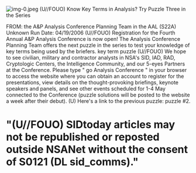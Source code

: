 ![img-0.jpeg](img-0.jpeg)
(U//FOUO) Know Key Terms in Analysis? Try Puzzle Three in the Series

FROM: the A\&P Analysis Conference Planning Team in the AAL (S22A) Unknown
Run Date: 04/19/2006
(U//FOUO) Registration for the Fourth Annual A\&P Analysis Conference is now open! The Analysis Conference Planning Team offers the next puzzle in the series to test your knowledge of key terms being used by the briefers.
key term puzzle
(U//FOUO) We hope to see civilian, military and contractor analysts in NSA's SID, IAD, RAD, Cryptologic Centers, the Intelligence Community, and our 5-eyes Partners at the Conference. Please type " go Analysis Conference " in your browser to access the website where you can obtain an account to register for the presentations, view details on the thought-provoking briefings, keynote speakers and panels, and see other events scheduled for 1-4 May connected to the Conference (puzzle solutions will be posted to the website a week after their debut).
(U) Here's a link to the previous puzzle: puzzle \#2.

# "(U//FOUO) SIDtoday articles may not be republished or reposted outside NSANet without the consent of S0121 (DL sid_comms)."

